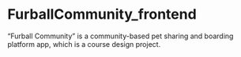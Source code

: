 # FurballCommunity_frontend
“Furball Community” is a community-based pet sharing and boarding platform app, which is a course design project.
